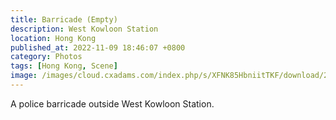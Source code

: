 ```yaml
---
title: Barricade (Empty)
description: West Kowloon Station
location: Hong Kong
published_at: 2022-11-09 18:46:07 +0800
category: Photos
tags: [Hong Kong, Scene]
image: /images/cloud.cxadams.com/index.php/s/XFNK85HbniitTKF/download/20191215-1313_HongKong_L1009955-0.jpg
---
```


A police barricade outside West Kowloon Station.
